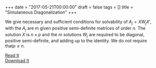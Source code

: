 +++
date = "2017-05-21T00:00:00"
draft = false
tags = []
title = "Simulaneous Diagonalization"
+++
<script type="text/javascript"
  src="https://cdn.mathjax.org/mathjax/latest/MathJax.js?config=TeX-AMS-MML_HTMLorMML">
</script>
<script type="text/x-mathjax-config">
MathJax.Hub.Config({
  tex2jax: {
    inlineMath: [['$','$'], ['\\(','\\)']],
    displayMath: [['$$','$$'], ['\[','\]']],
    processEscapes: true,
    processEnvironments: true,
    skipTags: ['script', 'noscript', 'style', 'textarea', 'pre'],
    TeX: { equationNumbers: { autoNumber: "AMS" },
         extensions: ["AMSmath.js", "AMSsymbols.js"] }
  }
});
</script>
<script type="text/x-mathjax-config">
  MathJax.Hub.Queue(function() {
    var all = MathJax.Hub.getAllJax(), i;
    for(i = 0; i < all.length; i += 1) {
        all[i].SourceElement().parentNode.className += ' has-jax';
    }
});
</script>

We give necessary and sufficient conditions for solvability of $A_j=XW_jX'$, with the $A_j$ are m given positive semi-definite matrices of order $n$. The solution $X$ is $n\times p$ and the $m$ solutions $W_j$ are required to be diagonal, positive semi-definite, and adding up to the identity. We do not require that$p\leq n$.

[Read It](http://gifi.stat.ucla.edu/simul/simul.html)<br>[Download It](http://gifi.stat.ucla.edu/simul/simul.pdf)
